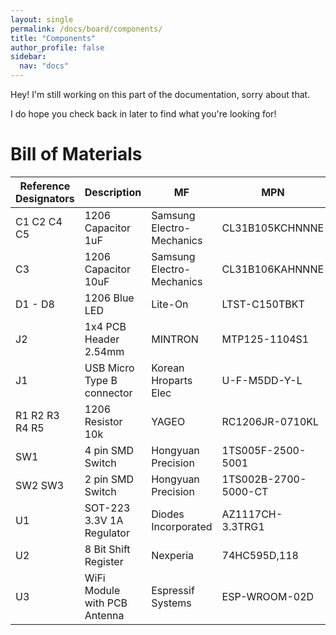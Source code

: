 ```yaml
---
layout: single
permalink: /docs/board/components/
title: "Components"
author_profile: false
sidebar:
  nav: "docs"
---
```

Hey! I'm still working on this part of the documentation, sorry about that.

I do hope you check back in later to find what you're looking for!

# Bill of Materials

| Reference   Designators | Description | MF | MPN | QTY |
|-|-|-|-|-|
| C1 C2 C4 C5 | 1206 Capacitor 1uF | Samsung Electro-Mechanics | CL31B105KCHNNNE | 4 |
| C3 | 1206 Capacitor 10uF | Samsung Electro-Mechanics | CL31B106KAHNNNE | 1 |
| D1 - D8 | 1206 Blue LED | Lite-On | LTST-C150TBKT | 8 |
| J2 | 1x4 PCB Header 2.54mm | MINTRON | MTP125-1104S1 | 1 |
| J1 | USB Micro Type B connector | Korean Hroparts Elec | U-F-M5DD-Y-L | 1 |
| R1 R2 R3 R4 R5 | 1206 Resistor 10k | YAGEO | RC1206JR-0710KL | 5 |
| SW1 | 4 pin SMD Switch | Hongyuan Precision | 1TS005F-2500-5001 | 1 |
| SW2 SW3 | 2 pin SMD Switch | Hongyuan Precision | 1TS002B-2700-5000-CT | 2 |
| U1 | SOT-223 3.3V 1A Regulator | Diodes Incorporated | AZ1117CH-3.3TRG1 | 1 |
| U2 | 8 Bit Shift Register | Nexperia | 74HC595D,118 | 1 |
| U3 | WiFi Module with PCB Antenna | Espressif Systems | ESP-WROOM-02D | 1 |